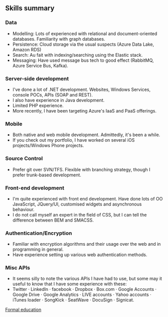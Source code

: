 ## Skills summary

### Data

- Modelling: Lots of experienced with relational and document-oriented databases. Familiarity with graph databases.
- Persistence: Cloud storage via the usual suspects (Azure Data Lake, Amazon RDS)
- Search: Au fait with indexing/searching using the Elastic stack.
- Messaging: Have used message bus tech to good effect (RabbitMQ, Azure Service Bus, Kafka).

### Server-side development

- I've done a lot of .NET development.  Websites, Windows Services, console POCs, APIs (SOAP and REST).
- I also have experience in Java development.
- Limited PHP experience.
- More recently, I have been targeting Azure's IaaS and PaaS offerings.

### Mobile

- Both native and web mobile development.  Admittedly, it's been a while.
- If you check out my portfolio, I have worked on several iOS projects/Windows Phone projects.

### Source Control

- Prefer git over SVN/TFS.  Flexible with branching strategy, though I prefer trunk-based development.

### Front-end development

- I'm quite experienced with front end development. Have done lots of OO JavaScript, JQuery/UI, customised widgets and asynchronous behaviour.
- I do not call myself an expert in the field of CSS, but I can tell the difference between BEM and SMACSS.

### Authentication/Encryption

- Familiar with encryption algorithms and their usage over the web and in programming in general.
- Have experience setting up various web authentication methods.

### Misc APIs

- It seems silly to note the various APIs I have had to use, but some may it useful to know that I have some experience with these:
- Twitter · LinkedIn · facebook · Dropbox · Box.com · Google Accounts · Google Drive · Google Analytics · LIVE accounts · Yahoo accounts · iTunes loader · SongKick · SeatWave · DocuSign · Signicat.

[Formal education](education)
